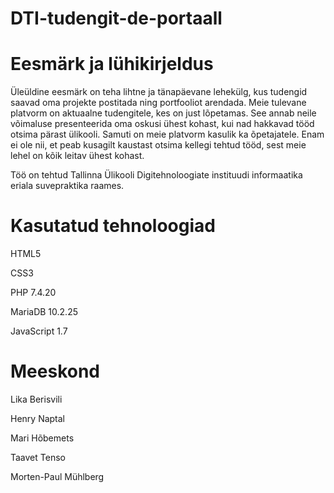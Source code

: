 # DTI-tudengit-de-portaall




# Eesmärk ja lühikirjeldus

Üleüldine eesmärk on teha lihtne ja tänapäevane lehekülg, kus tudengid saavad oma projekte postitada ning portfooliot arendada. Meie tulevane platvorm on aktuaalne tudengitele, kes on just lõpetamas. See annab neile võimaluse presenteerida oma oskusi ühest kohast, kui nad hakkavad tööd otsima pärast ülikooli. Samuti on meie platvorm kasulik ka õpetajatele. Enam ei ole nii, et peab kusagilt kaustast otsima kellegi tehtud tööd, sest meie lehel on kõik leitav ühest kohast. 

Töö on tehtud Tallinna Ülikooli Digitehnoloogiate instituudi informaatika eriala suvepraktika raames.

# Kasutatud tehnoloogiad

HTML5

CSS3

PHP 7.4.20

MariaDB 10.2.25

JavaScript 1.7

# Meeskond

Lika Berisvili

Henry Naptal

Mari Hõbemets 

Taavet Tenso

Morten-Paul Mühlberg
